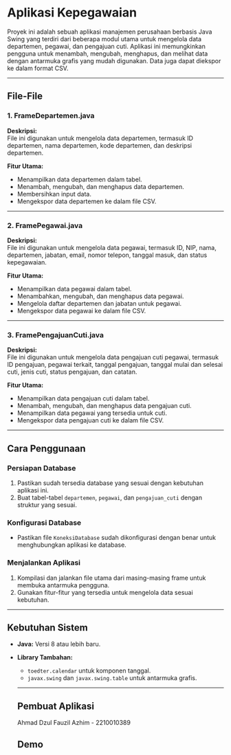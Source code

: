 # Aplikasi Kepegawaian
 
Proyek ini adalah sebuah aplikasi manajemen perusahaan berbasis Java Swing yang terdiri dari beberapa modul utama untuk mengelola data departemen, pegawai, dan pengajuan cuti. Aplikasi ini memungkinkan pengguna untuk menambah, mengubah, menghapus, dan melihat data dengan antarmuka grafis yang mudah digunakan. Data juga dapat diekspor ke dalam format CSV.

---

## File-File

### 1. FrameDepartemen.java

**Deskripsi:**  
File ini digunakan untuk mengelola data departemen, termasuk ID departemen, nama departemen, kode departemen, dan deskripsi departemen.

**Fitur Utama:**
- Menampilkan data departemen dalam tabel.
- Menambah, mengubah, dan menghapus data departemen.
- Membersihkan input data.
- Mengekspor data departemen ke dalam file CSV.

---

### 2. FramePegawai.java

**Deskripsi:**  
File ini digunakan untuk mengelola data pegawai, termasuk ID, NIP, nama, departemen, jabatan, email, nomor telepon, tanggal masuk, dan status kepegawaian.

**Fitur Utama:**
- Menampilkan data pegawai dalam tabel.
- Menambahkan, mengubah, dan menghapus data pegawai.
- Mengelola daftar departemen dan jabatan untuk pegawai.
- Mengekspor data pegawai ke dalam file CSV.

---

### 3. FramePengajuanCuti.java

**Deskripsi:**  
File ini digunakan untuk mengelola data pengajuan cuti pegawai, termasuk ID pengajuan, pegawai terkait, tanggal pengajuan, tanggal mulai dan selesai cuti, jenis cuti, status pengajuan, dan catatan.

**Fitur Utama:**
- Menampilkan data pengajuan cuti dalam tabel.
- Menambah, mengubah, dan menghapus data pengajuan cuti.
- Menampilkan data pegawai yang tersedia untuk cuti.
- Mengekspor data pengajuan cuti ke dalam file CSV.

---

## Cara Penggunaan

### Persiapan Database
1. Pastikan sudah tersedia database yang sesuai dengan kebutuhan aplikasi ini.
2. Buat tabel-tabel `departemen`, `pegawai`, dan `pengajuan_cuti` dengan struktur yang sesuai.

### Konfigurasi Database
- Pastikan file `KoneksiDatabase` sudah dikonfigurasi dengan benar untuk menghubungkan aplikasi ke database.

### Menjalankan Aplikasi
1. Kompilasi dan jalankan file utama dari masing-masing frame untuk membuka antarmuka pengguna.
2. Gunakan fitur-fitur yang tersedia untuk mengelola data sesuai kebutuhan.

---

## Kebutuhan Sistem

- **Java:** Versi 8 atau lebih baru.
- **Library Tambahan:**
  - `toedter.calendar` untuk komponen tanggal.
  - `javax.swing` dan `javax.swing.table` untuk antarmuka grafis.

  ---

  ## Pembuat Aplikasi
  Ahmad Dzul Fauzil Azhim - 2210010389

  ## Demo

  
